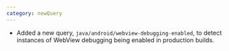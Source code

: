 ```yaml
---
category: newQuery
---
```

* Added a new query, `java/android/webview-debugging-enabled`, to detect instances of WebView debugging being enabled in production builds.